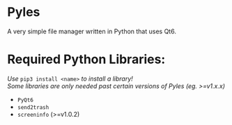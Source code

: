 # Pyles
A very simple file manager written in Python that uses Qt6.

# Required Python Libraries:
_Use_ `pip3 install <name>` _to install a library!_
<br>_Some libraries are only needed past certain versions of Pyles (eg. >=v1.x.x)_
- `PyQt6`
- `send2trash`
- `screeninfo` (>=v1.0.2)
